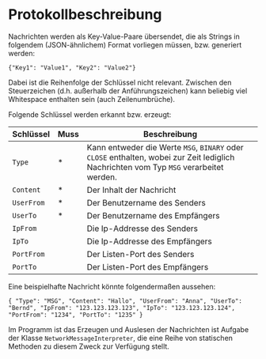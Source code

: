 Protokollbeschreibung
=====================

Nachrichten werden als Key-Value-Paare übersendet, die als Strings in folgendem (JSON-ähnlichem) Format vorliegen müssen, bzw. generiert werden:

```{"Key1": "Value1", "Key2": "Value2"}```

Dabei ist die Reihenfolge der Schlüssel nicht relevant. Zwischen den Steuerzeichen (d.h. außerhalb der Anführungszeichen) kann beliebig viel Whitespace enthalten sein (auch Zeilenumbrüche).

Folgende Schlüssel werden erkannt bzw. erzeugt:

|Schlüssel	|Muss	|Beschreibung|
|-----------|-------|-----------|
|```Type```		|*		|	Kann entweder die Werte ```MSG```, ```BINARY``` oder ```CLOSE``` enthalten, wobei zur Zeit lediglich Nachrichten vom Typ ```MSG``` verarbeitet werden.|
|```Content```	|	*	|	Der Inhalt der Nachricht|
|```UserFrom```	|	*	|	Der Benutzername des Senders		|
|```UserTo```		|	*	|	Der Benutzername des Empfängers|
|```IpFrom```		|		|		Die Ip-Addresse des Senders|
|```IpTo```		|		|		Die Ip-Addresse des Empfängers|
|```PortFrom```	|		|		Der Listen-Port des Senders|
|```PortTo```		|		|		Der Listen-Port des Empfängers|


Eine beispielhafte Nachricht könnte folgendermaßen aussehen:

```{ "Type": "MSG", "Content": "Hallo", "UserFrom": "Anna", "UserTo": "Bernd", "IpFrom": "123.123.123.123", "IpTo": "123.123.123.124", "PortFrom": "1234", "PortTo": "1235" }```

Im Programm ist das Erzeugen und Auslesen der Nachrichten ist Aufgabe der Klasse ```NetworkMessageInterpreter```, die eine Reihe von statischen Methoden zu diesem Zweck zur Verfügung stellt.